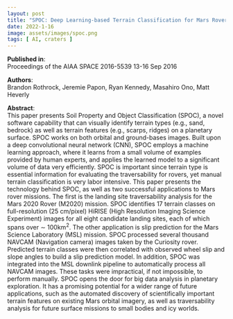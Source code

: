 ```yaml
---
layout: post
title: "SPOC: Deep Learning-based Terrain Classification for Mars Rover Missions"
date: 2022-1-16
image: assets/images/spoc.png
tags: [ AI, craters ]
---
```


**Published in**:   
Proceedings of the AIAA SPACE 2016-5539 13-16 Sep 2016  

**Authors**:   
Brandon Rothrock, Jeremie Papon, Ryan Kennedy, Masahiro Ono, Matt Heverly

**Abstract**:   
This paper presents Soil Property and Object Classification (SPOC), a novel software capability that can visually identify terrain types (e.g., sand, bedrock) as well as terrain features (e.g., scarps, ridges) on a planetary surface. SPOC works on both orbital and ground-bases images. Built upon a deep convolutional neural network (CNN), SPOC employs a machine learning approach, where it learns from a small volume of examples provided by human experts, and applies the learned model to a significant volume of data very efficiently. SPOC is important since terrain type is essential information for evaluating the traversability for rovers, yet manual terrain classification is very labor intensive. This paper presents the technology behind SPOC, as well as two successful applications to Mars rover missions. The first is the landing site traversability analysis for the Mars 2020 Rover (M2020) mission. SPOC identifies 17 terrain classes on full-resolution (25 cm/pixel) HiRISE (High Resolution Imaging Science Experiment) images for all eight candidate landing sites, each of which spans over ∼ 100km<sup>2</sup>. The other application is slip prediction for the Mars Science Laboratory (MSL) mission. SPOC processed several thousand NAVCAM (Navigation camera) images taken by the Curiosity rover. Predicted terrain classes were then correlated with observed wheel slip and slope angles to build a slip prediction model. In addition, SPOC was integrated into the MSL downlink pipeline to automatically process all NAVCAM images. These tasks were impractical, if not impossible, to perform manually. SPOC opens the door for big data analysis in planetary exploration. It has a promising potential for a wider range of future applications, such as the automated discovery of scientifically important terrain features on existing Mars orbital imagery, as well as traversability analysis for future surface missions to small bodies and icy worlds.
